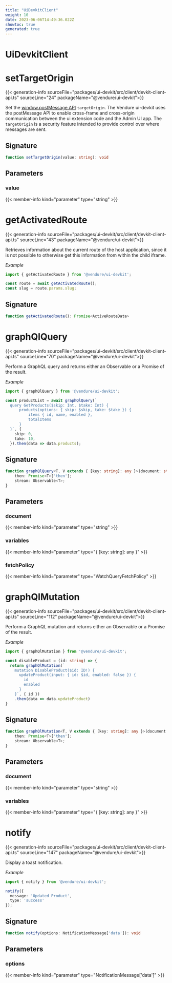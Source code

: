 ```yaml
---
title: "UiDevkitClient"
weight: 10
date: 2023-06-06T14:49:36.022Z
showtoc: true
generated: true
---
```

<!-- This file was generated from the Vendure source. Do not modify. Instead, re-run the "docs:build" script -->

# UiDevkitClient
<div class="symbol">


# setTargetOrigin

{{< generation-info sourceFile="packages/ui-devkit/src/client/devkit-client-api.ts" sourceLine="24" packageName="@vendure/ui-devkit">}}

Set the [window.postMessage API](https://developer.mozilla.org/en-US/docs/Web/API/Window/postMessage)
`targetOrigin`. The Vendure ui-devkit uses the postMessage API to
enable cross-frame and cross-origin communication between the ui extension code and the Admin UI
app. The `targetOrigin` is a security feature intended to provide control over where messages are sent.

## Signature

```TypeScript
function setTargetOrigin(value: string): void
```
## Parameters

### value

{{< member-info kind="parameter" type="string" >}}

</div>
<div class="symbol">


# getActivatedRoute

{{< generation-info sourceFile="packages/ui-devkit/src/client/devkit-client-api.ts" sourceLine="43" packageName="@vendure/ui-devkit">}}

Retrieves information about the current route of the host application, since it is not possible
to otherwise get this information from within the child iframe.

*Example*

```TypeScript
import { getActivatedRoute } from '@vendure/ui-devkit';

const route = await getActivatedRoute();
const slug = route.params.slug;
```

## Signature

```TypeScript
function getActivatedRoute(): Promise<ActiveRouteData>
```
</div>
<div class="symbol">


# graphQlQuery

{{< generation-info sourceFile="packages/ui-devkit/src/client/devkit-client-api.ts" sourceLine="70" packageName="@vendure/ui-devkit">}}

Perform a GraphQL query and returns either an Observable or a Promise of the result.

*Example*

```TypeScript
import { graphQlQuery } from '@vendure/ui-devkit';

const productList = await graphQlQuery(`
  query GetProducts($skip: Int, $take: Int) {
      products(options: { skip: $skip, take: $take }) {
          items { id, name, enabled },
          totalItems
      }
  }`, {
    skip: 0,
    take: 10,
  }).then(data => data.products);
```

## Signature

```TypeScript
function graphQlQuery<T, V extends { [key: string]: any }>(document: string, variables?: { [key: string]: any }, fetchPolicy?: WatchQueryFetchPolicy): {
    then: Promise<T>['then'];
    stream: Observable<T>;
}
```
## Parameters

### document

{{< member-info kind="parameter" type="string" >}}

### variables

{{< member-info kind="parameter" type="{ [key: string]: any }" >}}

### fetchPolicy

{{< member-info kind="parameter" type="WatchQueryFetchPolicy" >}}

</div>
<div class="symbol">


# graphQlMutation

{{< generation-info sourceFile="packages/ui-devkit/src/client/devkit-client-api.ts" sourceLine="112" packageName="@vendure/ui-devkit">}}

Perform a GraphQL mutation and returns either an Observable or a Promise of the result.

*Example*

```TypeScript
import { graphQlMutation } from '@vendure/ui-devkit';

const disableProduct = (id: string) => {
  return graphQlMutation(`
    mutation DisableProduct($id: ID!) {
      updateProduct(input: { id: $id, enabled: false }) {
        id
        enabled
      }
    }`, { id })
    .then(data => data.updateProduct)
}
```

## Signature

```TypeScript
function graphQlMutation<T, V extends { [key: string]: any }>(document: string, variables?: { [key: string]: any }): {
    then: Promise<T>['then'];
    stream: Observable<T>;
}
```
## Parameters

### document

{{< member-info kind="parameter" type="string" >}}

### variables

{{< member-info kind="parameter" type="{ [key: string]: any }" >}}

</div>
<div class="symbol">


# notify

{{< generation-info sourceFile="packages/ui-devkit/src/client/devkit-client-api.ts" sourceLine="147" packageName="@vendure/ui-devkit">}}

Display a toast notification.

*Example*

```TypeScript
import { notify } from '@vendure/ui-devkit';

notify({
  message: 'Updated Product',
  type: 'success'
});
```

## Signature

```TypeScript
function notify(options: NotificationMessage['data']): void
```
## Parameters

### options

{{< member-info kind="parameter" type="NotificationMessage['data']" >}}

</div>
